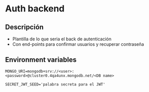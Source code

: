 # Auth backend


## Descripción

- Plantilla de lo que seria el back de autenticación
- Con end-points para confirmar usuarios y recuperar contraseña







## Environment variables
```
MONGO_URI=mongodb+srv://<user>:<password>@cluster0.4qa4unx.mongodb.net/<DB name>

SECRET_JWT_SEED='palabra secreta para el JWT'

```
